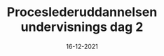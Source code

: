 ---
title: Proceslederuddannelsen undervisnings dag 2
date: 16-12-2021
time: 09.00–12.00
cat: edu
---